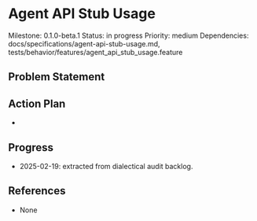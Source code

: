 # Agent API Stub Usage
Milestone: 0.1.0-beta.1
Status: in progress
Priority: medium
Dependencies: docs/specifications/agent-api-stub-usage.md, tests/behavior/features/agent_api_stub_usage.feature

## Problem Statement
<description>


## Action Plan
- <tasks>

## Progress
- 2025-02-19: extracted from dialectical audit backlog.

## References
- None
